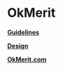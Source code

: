 # OkMerit

**[Guidelines](https://github.com/OkMerit/Guidelines)**

**[Design](https://github.com/OkMerit/Design)**

**[OkMerit.com](https://github.com/OkMerit/OkMerit.com)**
